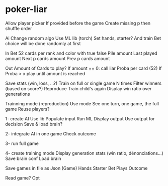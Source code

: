 # poker-liar

Allow player picker 
If provided before the game
Create missing p then shuffle order 

Ai
Change random algo
Use ML lib (torch)
Set hands, starter? And train
Bet choice will be done randomly at first 

In
Bet 
52 cards per rank and color with true false
Pile amount
Last played amount 
Next p cards amount 
Prev p cards amount 

Out
Amount of Cards to play? 
If amount == 0: call liar
Proba per card (52)
If Proba > x play until amount is reached 


Save stats (win, loss, ...?) 
Train on full or single game N times 
Filter winners (based on score?) 
Reproduce
Train child's again
Display win ratio over generations

Trainning mode (reproduction) 
Use mode
   See one turn, one game, the full game
Reuse players? 

1- create AI
Use lib
Populate input
Run ML
Display output
Use output for decision
Save & load brain? 

2- integrate AI in one game
Check outcome 

3- run full game

4- create training mode
Display generation stats (win ratio, dénonciations...) 
Save brain conf
Load brain 

Save games in file as Json (Game) 
Hands
Starter
Bet
Plays
Outcome

Read game? Opt
